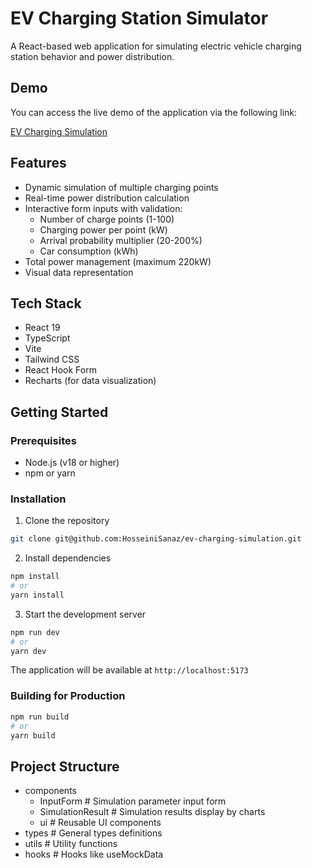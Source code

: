 # EV Charging Station Simulator

A React-based web application for simulating electric vehicle charging station behavior and power distribution.

## Demo

You can access the live demo of the application via the following link:

[EV Charging Simulation](https://ev-charging-simulation-six.vercel.app/)

## Features

- Dynamic simulation of multiple charging points
- Real-time power distribution calculation
- Interactive form inputs with validation:
  - Number of charge points (1-100)
  - Charging power per point (kW)
  - Arrival probability multiplier (20-200%)
  - Car consumption (kWh)
- Total power management (maximum 220kW)
- Visual data representation

## Tech Stack

- React 19
- TypeScript
- Vite
- Tailwind CSS
- React Hook Form
- Recharts (for data visualization)

## Getting Started

### Prerequisites

- Node.js (v18 or higher)
- npm or yarn

### Installation

1. Clone the repository
```bash
git clone git@github.com:HosseiniSanaz/ev-charging-simulation.git
```

2. Install dependencies
```bash
npm install
# or
yarn install
```

3. Start the development server
```bash
npm run dev
# or
yarn dev
```

The application will be available at `http://localhost:5173`

### Building for Production

```bash
npm run build
# or
yarn build
```

## Project Structure

- components
  - InputForm # Simulation parameter input form
  - SimulationResult # Simulation results display by charts
  - ui # Reusable UI components
- types # General types definitions
- utils # Utility functions
- hooks # Hooks like useMockData


